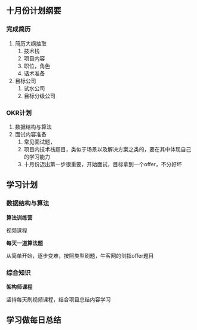 ## 十月份计划纲要



### 完成简历

1. 简历大纲抽取
   1. 技术栈
   2. 项目内容
   3. 职位，角色
   4. 话术准备
2. 目标公司
   1. 试水公司
   2. 目标分级公司



### OKR计划

1. 数据结构与算法
2. 面试内容准备
   1. 常见面试题，
   2. 项目内技术栈题目，类似于场景以及解决方案之类的，要在其中体现自己的学习能力
   3. 十月份迈出第一步很重要，开始面试，目标拿到一个offer，不分好坏





## 学习计划

### 数据结构与算法

**算法训练营**

视频课程



**每天一道算法题**

从简单开始，逐步变难，按照类型刷题，牛客网的剑指offer题目



### 综合知识

**架构师课程**

坚持每天刷视频课程，结合项目总结内容学习





## 学习做每日总结

















